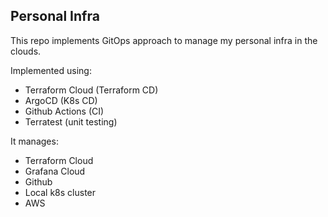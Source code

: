 ## Personal Infra
This repo implements GitOps approach to manage my personal infra in the clouds.

Implemented using:
- Terraform Cloud (Terraform CD)
- ArgoCD (K8s CD)
- Github Actions (CI)
- Terratest (unit testing)

It manages:
- Terraform Cloud
- Grafana Cloud
- Github
- Local k8s cluster
- AWS
